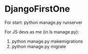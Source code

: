 # DjangoFirstOne

For start: python manage.py runserver


For JS devs as me (in ls manage.py):
  1) python manage.py makemigrations
  2) python manage.py migrate
